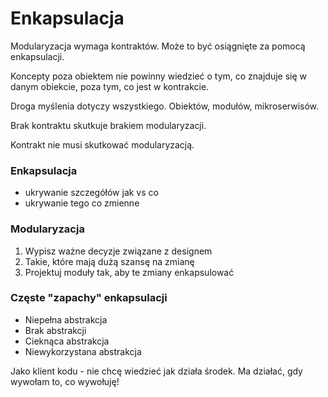 # Enkapsulacja

Modularyzacja wymaga kontraktów. Może to być osiągnięte za pomocą enkapsulacji.

Koncepty poza obiektem nie powinny wiedzieć o tym, co znajduje się w danym obiekcie, poza tym, co jest w kontrakcie.

Droga myślenia dotyczy wszystkiego. Obiektów, modułów, mikroserwisów.

Brak kontraktu skutkuje brakiem modularyzacji.

Kontrakt nie musi skutkować modularyzacją.

### Enkapsulacja

* ukrywanie szczegółów jak vs co
* ukrywanie tego co zmienne

### Modularyzacja

1. Wypisz ważne decyzje związane z designem
2. Takie, które mają dużą szansę na zmianę
3. Projektuj moduły tak, aby te zmiany enkapsulować

### Częste "zapachy" enkapsulacji

* Niepełna abstrakcja
* Brak abstrakcji
* Cieknąca abstrakcja
* Niewykorzystana abstrakcja

Jako klient kodu - nie chcę wiedzieć jak działa środek. Ma działać, gdy wywołam to, co wywołuję!
